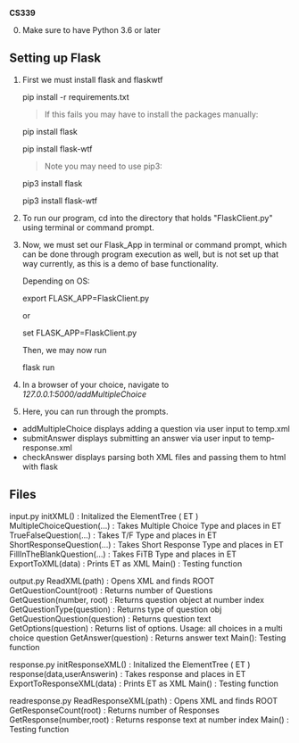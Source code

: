 **CS339**

0) Make sure to have Python 3.6 or later

## Setting up Flask

1) First we must install flask and flaskwtf


    pip install -r requirements.txt

    >If this fails you may have to install the packages manually:	

    pip install flask
    
    pip install flask-wtf

    >Note you may need to use pip3:

    pip3 install flask

    pip3 install flask-wtf

2) To run our program, cd into the directory that holds "FlaskClient.py" using terminal or command prompt. 
3) Now, we must set our Flask_App in terminal or command prompt, which can be done through program execution as well, but is not set up that way currently, as this is a demo of base functionality.

    Depending on OS:

    export FLASK_APP=FlaskClient.py

    or

    set FLASK_APP=FlaskClient.py

	Then, we may now run
	
    flask run

4) In a browser of your choice, navigate to *127.0.0.1:5000/addMultipleChoice*
5) Here, you can run through the prompts.

 - addMultipleChoice displays adding a question via user input to temp.xml
 - submitAnswer displays submitting an answer via user input to temp-response.xml
 - checkAnswer displays parsing both XML files and passing them to html with flask

## Files

input.py
initXML() : Initalized the ElementTree ( ET )
MultipleChoiceQuestion(...) : Takes Multiple Choice Type and places in ET
TrueFalseQuestion(...) : Takes T/F Type and places in ET
ShortResponseQuestion(...) : Takes Short Response Type and places in ET
FillInTheBlankQuestion(...) : Takes FiTB Type and places in ET
ExportToXML(data) : Prints ET as XML
Main() : Testing function

output.py
ReadXML(path) : Opens XML and finds ROOT
GetQuestionCount(root) : Returns number of Questions
GetQuestion(number, root) : Returns question object at number index
GetQuestionType(question) : Returns type of question obj
GetQuestionQuestion(question) : Returns question text
GetOptions(question) : Returns list of options. Usage: all choices in a multi choice question
GetAnswer(question) : Returns answer text
Main(): Testing function

response.py
initResponseXML() : Initalized the ElementTree ( ET )
response(data,userAnswerin) : Takes response and places in ET
ExportToResponseXML(data) : Prints ET as XML
Main() : Testing function

readresponse.py
ReadResponseXML(path) : Opens XML and finds ROOT
GetResponseCount(root) : Returns number of Responses
GetResponse(number,root) : Returns response text at number index
Main() : Testing function
